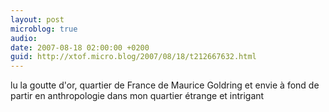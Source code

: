 ```yaml
---
layout: post
microblog: true
audio: 
date: 2007-08-18 02:00:00 +0200
guid: http://xtof.micro.blog/2007/08/18/t212667632.html
---
```

lu la goutte d'or, quartier de France de Maurice Goldring et envie à fond de partir en anthropologie dans mon quartier étrange et intrigant
